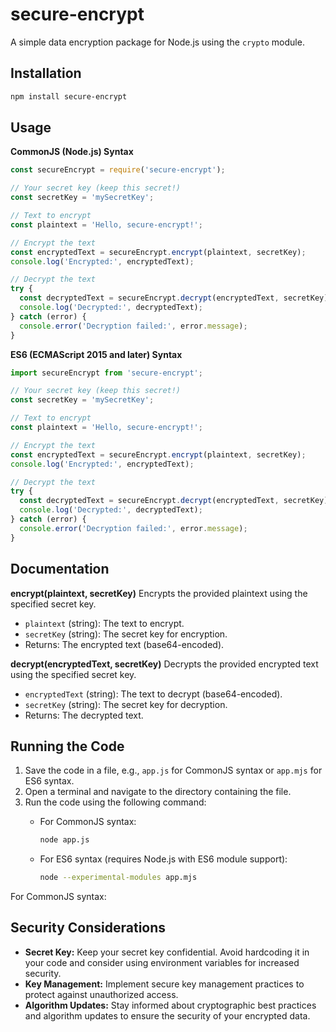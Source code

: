 # secure-encrypt

A simple data encryption package for Node.js using the `crypto` module.

## Installation

```bash
npm install secure-encrypt
```

## Usage

**CommonJS (Node.js) Syntax**

```javascript
const secureEncrypt = require('secure-encrypt');

// Your secret key (keep this secret!)
const secretKey = 'mySecretKey';

// Text to encrypt
const plaintext = 'Hello, secure-encrypt!';

// Encrypt the text
const encryptedText = secureEncrypt.encrypt(plaintext, secretKey);
console.log('Encrypted:', encryptedText);

// Decrypt the text
try {
  const decryptedText = secureEncrypt.decrypt(encryptedText, secretKey);
  console.log('Decrypted:', decryptedText);
} catch (error) {
  console.error('Decryption failed:', error.message);
}

```

**ES6 (ECMAScript 2015 and later) Syntax**

```javascript
import secureEncrypt from 'secure-encrypt';

// Your secret key (keep this secret!)
const secretKey = 'mySecretKey';

// Text to encrypt
const plaintext = 'Hello, secure-encrypt!';

// Encrypt the text
const encryptedText = secureEncrypt.encrypt(plaintext, secretKey);
console.log('Encrypted:', encryptedText);

// Decrypt the text
try {
  const decryptedText = secureEncrypt.decrypt(encryptedText, secretKey);
  console.log('Decrypted:', decryptedText);
} catch (error) {
  console.error('Decryption failed:', error.message);
}
```

## Documentation
**encrypt(plaintext, secretKey)**
Encrypts the provided plaintext using the specified secret key.

- `plaintext` (string): The text to encrypt.
- `secretKey` (string): The secret key for encryption.
- Returns: The encrypted text (base64-encoded).

**decrypt(encryptedText, secretKey)**
Decrypts the provided encrypted text using the specified secret key.

- `encryptedText` (string): The text to decrypt (base64-encoded).
- `secretKey` (string): The secret key for decryption.
- Returns: The decrypted text.

## Running the Code
1. Save the code in a file, e.g., `app.js` for CommonJS syntax or `app.mjs` for ES6 syntax.
2. Open a terminal and navigate to the directory containing the file.
3. Run the code using the following command:
    - For CommonJS syntax:
        ```bash
        node app.js
        ```

    - For ES6 syntax (requires Node.js with ES6 module support):
        ```bash
        node --experimental-modules app.mjs
        ```

For CommonJS syntax:

## Security Considerations
- **Secret Key:** Keep your secret key confidential. Avoid hardcoding it in your code and consider using environment variables for increased security.
- **Key Management:** Implement secure key management practices to protect against unauthorized access.
- **Algorithm Updates:** Stay informed about cryptographic best practices and algorithm updates to ensure the security of your encrypted data.